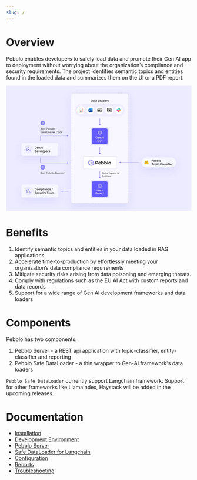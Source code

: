 ```yaml
---
slug: /
---
```


# Overview

Pebblo enables developers to safely load data and promote their Gen AI app to deployment without worrying about the organization’s compliance and security requirements. The project identifies semantic topics and entities found in the loaded data and summarizes them on the UI or a PDF report.

![Pebblo Overview](../static/img/pebblo-overview.webp)

# Benefits

1. Identify semantic topics and entities in your data loaded in RAG applications
1. Accelerate time-to-production by effortlessly meeting your organization’s data compliance requirements
1. Mitigate security risks arising from data poisoning and emerging threats.
1. Comply with regulations such as the EU AI Act with custom reports and data records
1. Support for a wide range of Gen AI development frameworks and data loaders

# Components

Pebblo has two components.

1. Pebblo Server - a REST api application with topic-classifier, entity-classifier and reporting
1. Pebblo Safe DataLoader - a thin wrapper to Gen-AI framework's data loaders

`Pebblo Safe DataLoader` currently support Langchain framework. Support for other frameworks like LlamaIndex, Haystack will be added in the upcoming releases.

# Documentation

- [Installation](installation.md)
- [Development Environment](development.md)
- [Pebblo Server](daemon.md)
- [Safe DataLoader for Langchain](rag.md)
- [Configuration](config.md)
- [Reports](reports.md)
- [Troubleshooting](troubleshooting.md)
